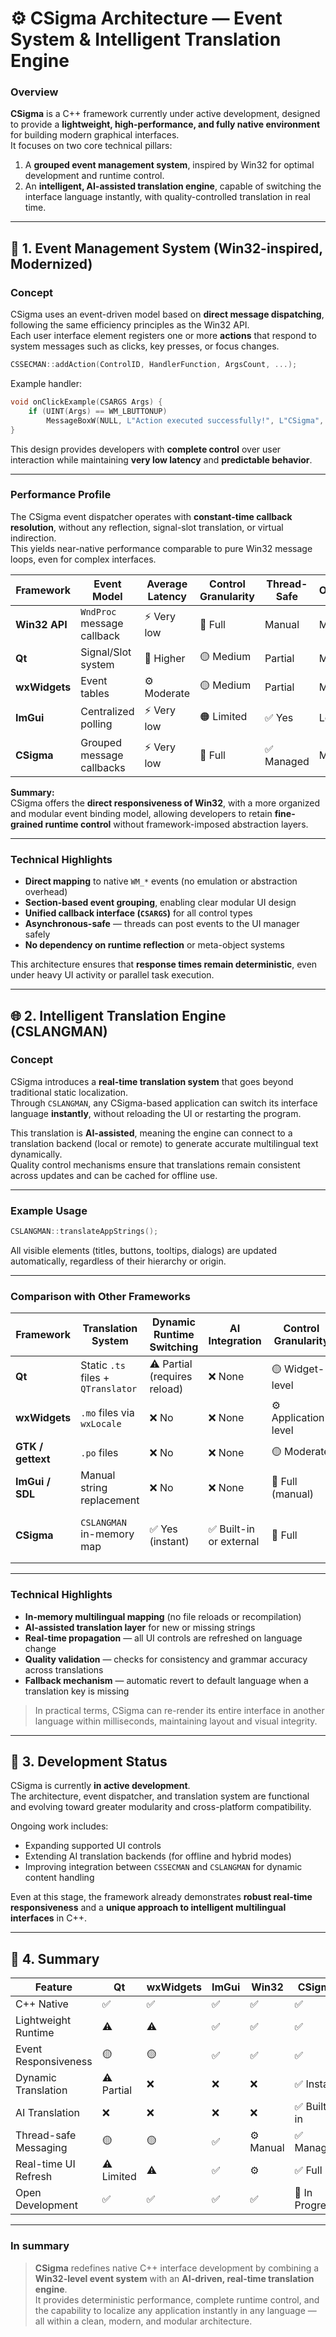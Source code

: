 # ⚙️ CSigma Architecture — Event System & Intelligent Translation Engine

### Overview

**CSigma** is a C++ framework currently under active development, designed to provide a **lightweight, high-performance, and fully native environment** for building modern graphical interfaces.  
It focuses on two core technical pillars:

1. A **grouped event management system**, inspired by Win32 for optimal development and runtime control.  
2. An **intelligent, AI-assisted translation engine**, capable of switching the interface language instantly, with quality-controlled translation in real time.

---

## 🧩 1. Event Management System (Win32-inspired, Modernized)

### Concept

CSigma uses an event-driven model based on **direct message dispatching**, following the same efficiency principles as the Win32 API.  
Each user interface element registers one or more **actions** that respond to system messages such as clicks, key presses, or focus changes.

```cpp
CSSECMAN::addAction(ControlID, HandlerFunction, ArgsCount, ...);
```

Example handler:

```cpp
void onClickExample(CSARGS Args) {
    if (UINT(Args) == WM_LBUTTONUP)
        MessageBoxW(NULL, L"Action executed successfully!", L"CSigma", MB_OK);
}
```

This design provides developers with **complete control** over user interaction while maintaining **very low latency** and **predictable behavior**.

---

### Performance Profile

The CSigma event dispatcher operates with **constant-time callback resolution**, without any reflection, signal-slot translation, or virtual indirection.  
This yields near-native performance comparable to pure Win32 message loops, even for complex interfaces.

| Framework | Event Model | Average Latency | Control Granularity | Thread-Safe | Overhead |
|------------|--------------|------------------|----------------------|--------------|-----------|
| **Win32 API** | `WndProc` message callback | ⚡ Very low | 🔧 Full | Manual | Minimal |
| **Qt** | Signal/Slot system | 🐢 Higher | 🟡 Medium | Partial | Moderate |
| **wxWidgets** | Event tables | ⚙️ Moderate | 🟡 Medium | Partial | Moderate |
| **ImGui** | Centralized polling | ⚡ Very low | 🟠 Limited | ✅ Yes | Low |
| **CSigma** | Grouped message callbacks | ⚡ Very low | 🔧 Full | ✅ Managed | Minimal |

**Summary:**  
CSigma offers the **direct responsiveness of Win32**, with a more organized and modular event binding model, allowing developers to retain **fine-grained runtime control** without framework-imposed abstraction layers.

---

### Technical Highlights

- **Direct mapping** to native `WM_*` events (no emulation or abstraction overhead)  
- **Section-based event grouping**, enabling clear modular UI design  
- **Unified callback interface (`CSARGS`)** for all control types  
- **Asynchronous-safe** — threads can post events to the UI manager safely  
- **No dependency on runtime reflection** or meta-object systems  

This architecture ensures that **response times remain deterministic**, even under heavy UI activity or parallel task execution.

---

## 🌐 2. Intelligent Translation Engine (CSLANGMAN)

### Concept

CSigma introduces a **real-time translation system** that goes beyond traditional static localization.  
Through `CSLANGMAN`, any CSigma-based application can switch its interface language **instantly**, without reloading the UI or restarting the program.  

This translation is **AI-assisted**, meaning the engine can connect to a translation backend (local or remote) to generate accurate multilingual text dynamically.  
Quality control mechanisms ensure that translations remain consistent across updates and can be cached for offline use.

---

### Example Usage

```cpp
CSLANGMAN::translateAppStrings();
```

All visible elements (titles, buttons, tooltips, dialogs) are updated automatically, regardless of their hierarchy or origin.

---

### Comparison with Other Frameworks

| Framework | Translation System | Dynamic Runtime Switching | AI Integration | Control Granularity | Notes |
|------------|-------------------|----------------------------|----------------|----------------------|--------|
| **Qt** | Static `.ts` files + `QTranslator` | ⚠️ Partial (requires reload) | ❌ None | 🟡 Widget-level | Manual reload of UI |
| **wxWidgets** | `.mo` files via `wxLocale` | ❌ No | ❌ None | ⚙️ Application-level | Static language files |
| **GTK / gettext** | `.po` files | ❌ No | ❌ None | 🟡 Moderate | Requires reinitialization |
| **ImGui / SDL** | Manual string replacement | ❌ No | ❌ None | 🔧 Full (manual) | Developer-managed |
| **CSigma** | `CSLANGMAN` in-memory map | ✅ Yes (instant) | ✅ Built-in or external | 🔧 Full | Real-time, quality-controlled translation |

---

### Technical Highlights

- **In-memory multilingual mapping** (no file reloads or recompilation)  
- **AI-assisted translation layer** for new or missing strings  
- **Real-time propagation** — all UI controls are refreshed on language change  
- **Quality validation** — checks for consistency and grammar accuracy across translations  
- **Fallback mechanism** — automatic revert to default language when a translation key is missing  

> In practical terms, CSigma can re-render its entire interface in another language within milliseconds, maintaining layout and visual integrity.

---

## 🧠 3. Development Status

CSigma is currently **in active development**.  
The architecture, event dispatcher, and translation system are functional and evolving toward greater modularity and cross-platform compatibility.  

Ongoing work includes:
- Expanding supported UI controls  
- Extending AI translation backends (for offline and hybrid modes)  
- Improving integration between `CSSECMAN` and `CSLANGMAN` for dynamic content handling  

Even at this stage, the framework already demonstrates **robust real-time responsiveness** and a **unique approach to intelligent multilingual interfaces** in C++.

---

## 🏁 4. Summary

| Feature | Qt | wxWidgets | ImGui | Win32 | **CSigma** |
|----------|----|-----------|--------|--------|-------------|
| C++ Native | ✅ | ✅ | ✅ | ✅ | ✅ |
| Lightweight Runtime | ⚠️ | ⚠️ | ✅ | ✅ | ✅ |
| Event Responsiveness | 🟡 | 🟡 | ✅ | ✅ | ✅ |
| Dynamic Translation | ⚠️ Partial | ❌ | ❌ | ❌ | ✅ Instant |
| AI Translation | ❌ | ❌ | ❌ | ❌ | ✅ Built-in |
| Thread-safe Messaging | 🟡 | 🟡 | ✅ | ⚙️ Manual | ✅ Managed |
| Real-time UI Refresh | ⚠️ Limited | ⚠️ | ✅ | ⚙️ | ✅ Full |
| Open Development | ✅ | ✅ | ✅ | ✅ | 🚧 In Progress |

---

### In summary
> **CSigma** redefines native C++ interface development by combining a **Win32-level event system** with an **AI-driven, real-time translation engine**.  
> It provides deterministic performance, complete runtime control, and the capability to localize any application instantly in any language — all within a clean, modern, and modular architecture.
